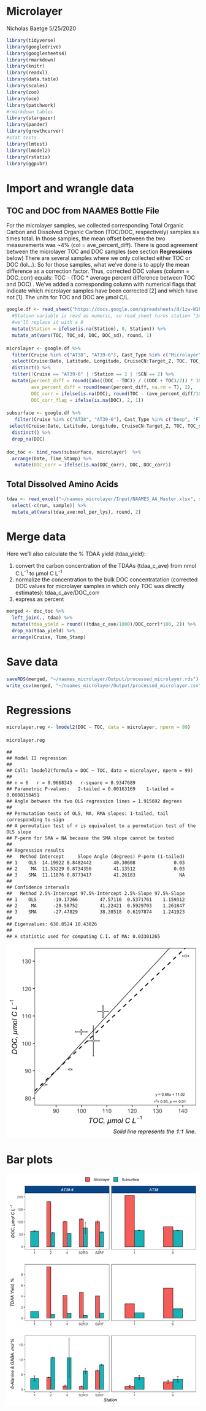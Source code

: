 Microlayer
================
Nicholas Baetge
5/25/2020

``` r
library(tidyverse) 
library(googledrive)
library(googlesheets4)
library(rmarkdown)
library(knitr)
library(readxl)
library(data.table) 
library(scales)
library(zoo)
library(oce)
library(patchwork)
#rmarkdown tables
library(stargazer)
library(pander)
library(growthcurver)
#stat tests
library(lmtest)
library(lmodel2)
library(rstatix)
library(ggpubr)
```

# Import and wrangle data

## TOC and DOC from NAAMES Bottle File

For the microlayer samples, we collected corresponding Total Organic
Carbon and Dissolved Organic Carbon (TOC/DOC, respectively) samples six
times total. In those samples, the mean offset between the two
measurements was ~4% (col = ave\_percent\_diff). There is good agreement
between the microlayer TOC and DOC samples (see section **Regressions**
below) There are several samples where we only collected either TOC or
DOC (lol…). So for those samples, what we’ve done is to apply the mean
difference as a correction factor. Thus, corrected DOC values (column =
DOC\_corr) equals: TOC - (TOC \* average percent difference between TOC
and DOC) . We’ve added a corresponding column with numerical flags that
indicate which microlayer samples have been corrected \[2\] and which
have not \[1\]. The units for TOC and DOC are µmol
C/L.

``` r
google.df <- read_sheet("https://docs.google.com/spreadsheets/d/1zw-W1k__BeuJg1oQpQQ_XT7zWLiY3dfL-dTaQ0pzN5Q/edit#gid=1446474071", sheet = "Bottle File", skip = 1, col_types = "ccc?D?dddddddcdddddddddddddddddddddddddddddddddddddddddddddddddddddddddddddddddddddddddddddddddddddddddddddddddddddddddddddddcccccdddddcdd") %>% 
  #Station variable is read as numeric, so read_sheet turns station "1A" into an NA.
  #we'll replace it with a 0
  mutate(Station = ifelse(is.na(Station), 0, Station)) %>% 
  mutate_at(vars(TOC, TOC_sd, DOC, DOC_sd), round, 1)

microlayer <- google.df %>% 
  filter(Cruise %in% c("AT38", "AT39-6"), Cast_Type %in% c("Microlayer")) %>% 
  select(Cruise:Date, Latitude, Longitude, CruiseCN:Target_Z, TOC, TOC_sd, DOC, DOC_sd) %>% 
  distinct() %>% 
  filter(!Cruise == "AT39-6" | !Station == 2 | !SCN == 2) %>% 
  mutate(percent_diff = round((abs((DOC - TOC)) / ((DOC + TOC)/2)) * 100, 2),
         ave_percent_diff = round(mean(percent_diff, na.rm = T), 2),
         DOC_corr = ifelse(is.na(DOC), round(TOC - (ave_percent_diff/100 * TOC), 1), NA),
         DOC_corr_flag = ifelse(is.na(DOC), 2, 1)) 

subsurface <- google.df %>% 
   filter(Cruise %in% c("AT38", "AT39-6"), Cast_Type %in% c("Deep", "Flow-through"), Target_Z %in% c(0.1, 1, 5)) %>% 
 select(Cruise:Date, Latitude, Longitude, CruiseCN:Target_Z, TOC, TOC_sd, DOC, DOC_sd) %>% 
  distinct() %>% 
  drop_na(DOC)

doc_toc <- bind_rows(subsurface, microlayer)  %>% 
  arrange(Date, Time_Stamp) %>% 
   mutate(DOC_corr = ifelse(is.na(DOC_corr), DOC, DOC_corr)) 
```

## Total Dissolved Amino Acids

``` r
tdaa <- read_excel("~/naames_microlayer/Input/NAAMES_AA_Master.xlsx", sheet = 1) %>% 
  select(-c(run, sample)) %>% 
  mutate_at(vars(tdaa_ave:mol_per_lys), round, 2)
```

# Merge data

Here we’ll also calculate the % TDAA yield (tdaa\_yield):

1)  convert the carbon concentration of the TDAAs (tdaa\_c\_ave) from
    nmol C L<sup>-1</sup> to µmol C L<sup>-1</sup>
2)  normalize the concentration to the bulk DOC concentratation
    (corrected DOC values for microlayer samples in which only TOC was
    directly estimates): tdaa\_c\_ave/DOC\_corr
3)  express as percent

<!-- end list -->

``` r
merged <- doc_toc %>% 
  left_join(., tdaa) %>% 
  mutate(tdaa_yield = round(((tdaa_c_ave/1000)/DOC_corr)*100, 2)) %>% 
  drop_na(tdaa_yield) %>% 
  arrange(Cruise, Time_Stamp)
```

# Save data

``` r
saveRDS(merged, "~/naames_microlayer/Output/processed_microlayer.rds")
write_csv(merged, "~/naames_microlayer/Output/processed_microlayer.csv")
```

# Regressions

``` r
microlayer.reg <- lmodel2(DOC ~ TOC, data = microlayer, nperm = 99)

microlayer.reg
```

    ## 
    ## Model II regression
    ## 
    ## Call: lmodel2(formula = DOC ~ TOC, data = microlayer, nperm = 99)
    ## 
    ## n = 6   r = 0.9668345   r-square = 0.9347689 
    ## Parametric P-values:   2-tailed = 0.00163169    1-tailed = 0.0008158451 
    ## Angle between the two OLS regression lines = 1.915692 degrees
    ## 
    ## Permutation tests of OLS, MA, RMA slopes: 1-tailed, tail corresponding to sign
    ## A permutation test of r is equivalent to a permutation test of the OLS slope
    ## P-perm for SMA = NA because the SMA slope cannot be tested
    ## 
    ## Regression results
    ##   Method Intercept     Slope Angle (degrees) P-perm (1-tailed)
    ## 1    OLS  14.19922 0.8482442        40.30608              0.03
    ## 2     MA  11.53229 0.8734356        41.13512              0.03
    ## 3    SMA  11.11876 0.8773417        41.26183                NA
    ## 
    ## Confidence intervals
    ##   Method 2.5%-Intercept 97.5%-Intercept 2.5%-Slope 97.5%-Slope
    ## 1    OLS      -19.17266        47.57110  0.5371761    1.159312
    ## 2     MA      -29.58752        41.22421  0.5929703    1.261847
    ## 3    SMA      -27.47829        38.38518  0.6197874    1.241923
    ## 
    ## Eigenvalues: 630.0524 10.43826 
    ## 
    ## H statistic used for computing C.I. of MA: 0.03301265

<img src="Microlayer_files/figure-gfm/unnamed-chunk-8-1.png" style="display: block; margin: auto;" />

# Bar plots

<img src="Microlayer_files/figure-gfm/unnamed-chunk-9-1.png" style="display: block; margin: auto;" />
